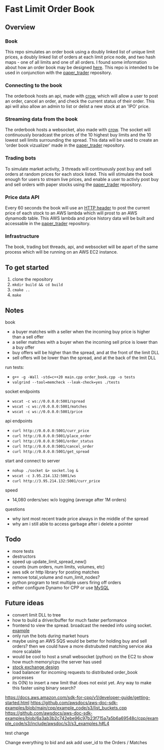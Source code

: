 # Fast Limit Order Book

## Overview 
### Book
This repo simulates an order book using a doubly linked list of unique limit prices, a doubly linked list of orders at each limit price node, and two hash maps - one of all limits and one of all orders. I found some information about how an order book may be designed [here](https://web.archive.org/web/20110219163448/http://howtohft.wordpress.com/2011/02/15/how-to-build-a-fast-limit-order-book/). This repo is intended to be used in conjunction with the [paper_trader](https://github.com/albertcmiller1/paper_trader) repository. 

### Connecting to the book
The orderbook hosts an api, made with [crow](https://github.com/CrowCpp/Crow), which will allow a user to post an order, cancel an order, and check the current status of their order. This api will also allow an admin to list or delist a new stock at an 'IPO' price.

### Streaming data from the book 
The orderbook hosts a websocket, also made with [crow](https://github.com/CrowCpp/Crow). The socket will continuously boradcast the prices of the 10 highest buy limits and the 10 lowest sell limits surrounding the spread. This data will be used to create an 'order book vizualizer' made in the [paper_trader](https://github.com/albertcmiller1/paper_trader) repository. 

### Trading bots
To simulate market activity, 3 threads will continuously post buy and sell orders at random prices for each stock listed. This will stimulate the book enough for users to stream live prices, and enable a user to activly post buy and sell orders with paper stocks using the [paper_trader](https://github.com/albertcmiller1/paper_trader) repository. 

### Price data API
Every 60 seconds the book will use an [HTTP header](https://github.com/elnormous/HTTPRequest) to post the current price of each stock to an AWS lambda which will prost to an AWS dynamodb table. This AWS lambda and price history data will be built and accessable in the [paper_trader](https://github.com/albertcmiller1/paper_trader) repository.

### Infrastructure 
The book, trading bot threads, api, and websocket will be apart of the same process which will be running on an AWS EC2 instance. 

## To get started 
1. clone the repository 
2. `mkdir build && cd build`
3. `cmake ..`
4. `make` 

## Notes 
book 
* a buyer  matches with a seller when the incoming buy  price is higher than a sell offer
* a seller matches with a buyer  when the incoming sell price is lower  than a buy offer 
* buy  offers will be higher than the spread, and at the front of the limit DLL
* sell offers will be lower  than the spread, and at the back  of the lmit DLL

run tests: 
* `g++ -g -Wall -std=c++20 main.cpp order_book.cpp -o tests`
* `valgrind --tool=memcheck --leak-check=yes ./tests`

socket endpoints
* `wscat -c ws://0.0.0.0:5001/spread`
* `wscat -c ws://0.0.0.0:5001/matches`
* `wscat -c ws://0.0.0.0:5001/price`

api endpoints
* `curl http://0.0.0.0:5001/curr_price`
* `curl http://0.0.0.0:5001/place_order`
* `curl http://0.0.0.0:5001/order_status`
* `curl http://0.0.0.0:5001/cancel_order`
* `curl http://0.0.0.0:5001/get_spread`

start and connect to server 
* `nohup ./socket &> socket.log &`
* `wscat -c 3.95.214.132:5001/ws`
* `curl http://3.95.214.132:5001/curr_price`

speed 
* 14,080 orders/sec w/o logging (average after 1M orders)

questions 
* why isnt most recent trade price always in the middle of the spread
* why am i still able to access garbage after i delete a pointer

## Todo 
* more tests 
* destructors
* speed up update_limit_spread_new()
* counts (num orders, num limits, volumes, etc)
* aws sdk or http library for posting matches
* remove total_volume and num_limit_nodes?
* python program to test multiple users firing off orders 
* either configure Dynamo for CPP or use [MySQL](https://dev.mysql.com/doc/mysql-getting-started/en/)

## Future ideas
* convert limit DLL to tree
* how to build a driver/buffer for much faster performance
* frontend to view the spread. broadcast the needed info using socket. [example](https://www.youtube.com/watch?v=hgOXY-r3xJM&ab_channel=ChadThackray)
* only run the bots during market hours
* maybe using an AWS SQS would be better for holding buy and sell orders? then we could have a more distrubuted matching service aka more scalable 
* would be cool to host a small websocket (python) on the EC2 to show how much memory/cpu the server has used 
* [stock exchange design](https://www.youtube.com/watch?v=XuKs2kWH0mQ&ab_channel=System-Design)
* load balancer for incoming requests to distributed order_book processes 
* its O(N) to insert a new limit that does not exist yet. Any way to make this faster using binary search?

https://docs.aws.amazon.com/sdk-for-cpp/v1/developer-guide/getting-started.html
https://github.com/awsdocs/aws-doc-sdk-examples/blob/main/cpp/example_code/s3/list_buckets.cpp
https://github.com/awsdocs/aws-doc-sdk-examples/blob/6a3ab3b2c742ebe96c97b23f715a7a5b6a69548c/cpp/example_code/s3/include/awsdoc/s3/s3_examples.h#L4

test change

Change everything to bid and ask 
add user_id to the Orders / Matches 
